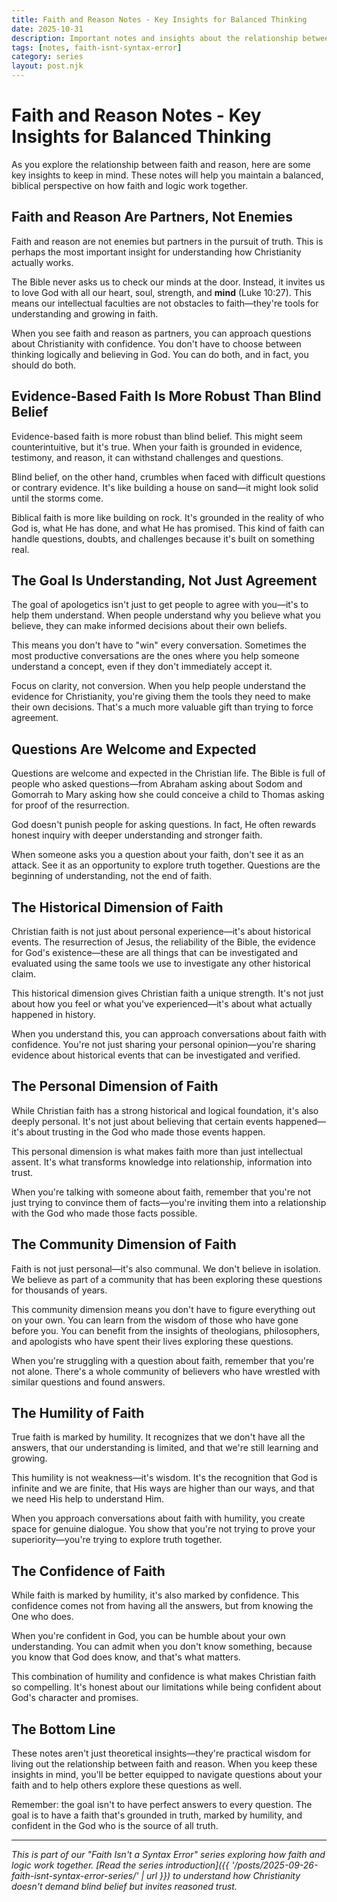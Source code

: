 ```yaml
---
title: Faith and Reason Notes - Key Insights for Balanced Thinking
date: 2025-10-31
description: Important notes and insights about the relationship between faith and reason - from evidence-based belief to the partnership of logic and trust.
tags: [notes, faith-isnt-syntax-error]
category: series
layout: post.njk
---
```


# Faith and Reason Notes - Key Insights for Balanced Thinking

As you explore the relationship between faith and reason, here are some key insights to keep in mind. These notes will help you maintain a balanced, biblical perspective on how faith and logic work together.

## Faith and Reason Are Partners, Not Enemies

Faith and reason are not enemies but partners in the pursuit of truth. This is perhaps the most important insight for understanding how Christianity actually works.

The Bible never asks us to check our minds at the door. Instead, it invites us to love God with all our heart, soul, strength, and **mind** (Luke 10:27). This means our intellectual faculties are not obstacles to faith—they're tools for understanding and growing in faith.

When you see faith and reason as partners, you can approach questions about Christianity with confidence. You don't have to choose between thinking logically and believing in God. You can do both, and in fact, you should do both.

## Evidence-Based Faith Is More Robust Than Blind Belief

Evidence-based faith is more robust than blind belief. This might seem counterintuitive, but it's true. When your faith is grounded in evidence, testimony, and reason, it can withstand challenges and questions.

Blind belief, on the other hand, crumbles when faced with difficult questions or contrary evidence. It's like building a house on sand—it might look solid until the storms come.

Biblical faith is more like building on rock. It's grounded in the reality of who God is, what He has done, and what He has promised. This kind of faith can handle questions, doubts, and challenges because it's built on something real.

## The Goal Is Understanding, Not Just Agreement

The goal of apologetics isn't just to get people to agree with you—it's to help them understand. When people understand why you believe what you believe, they can make informed decisions about their own beliefs.

This means you don't have to "win" every conversation. Sometimes the most productive conversations are the ones where you help someone understand a concept, even if they don't immediately accept it.

Focus on clarity, not conversion. When you help people understand the evidence for Christianity, you're giving them the tools they need to make their own decisions. That's a much more valuable gift than trying to force agreement.

## Questions Are Welcome and Expected

Questions are welcome and expected in the Christian life. The Bible is full of people who asked questions—from Abraham asking about Sodom and Gomorrah to Mary asking how she could conceive a child to Thomas asking for proof of the resurrection.

God doesn't punish people for asking questions. In fact, He often rewards honest inquiry with deeper understanding and stronger faith.

When someone asks you a question about your faith, don't see it as an attack. See it as an opportunity to explore truth together. Questions are the beginning of understanding, not the end of faith.

## The Historical Dimension of Faith

Christian faith is not just about personal experience—it's about historical events. The resurrection of Jesus, the reliability of the Bible, the evidence for God's existence—these are all things that can be investigated and evaluated using the same tools we use to investigate any other historical claim.

This historical dimension gives Christian faith a unique strength. It's not just about how you feel or what you've experienced—it's about what actually happened in history.

When you understand this, you can approach conversations about faith with confidence. You're not just sharing your personal opinion—you're sharing evidence about historical events that can be investigated and verified.

## The Personal Dimension of Faith

While Christian faith has a strong historical and logical foundation, it's also deeply personal. It's not just about believing that certain events happened—it's about trusting in the God who made those events happen.

This personal dimension is what makes faith more than just intellectual assent. It's what transforms knowledge into relationship, information into trust.

When you're talking with someone about faith, remember that you're not just trying to convince them of facts—you're inviting them into a relationship with the God who made those facts possible.

## The Community Dimension of Faith

Faith is not just personal—it's also communal. We don't believe in isolation. We believe as part of a community that has been exploring these questions for thousands of years.

This community dimension means you don't have to figure everything out on your own. You can learn from the wisdom of those who have gone before you. You can benefit from the insights of theologians, philosophers, and apologists who have spent their lives exploring these questions.

When you're struggling with a question about faith, remember that you're not alone. There's a whole community of believers who have wrestled with similar questions and found answers.

## The Humility of Faith

True faith is marked by humility. It recognizes that we don't have all the answers, that our understanding is limited, and that we're still learning and growing.

This humility is not weakness—it's wisdom. It's the recognition that God is infinite and we are finite, that His ways are higher than our ways, and that we need His help to understand Him.

When you approach conversations about faith with humility, you create space for genuine dialogue. You show that you're not trying to prove your superiority—you're trying to explore truth together.

## The Confidence of Faith

While faith is marked by humility, it's also marked by confidence. This confidence comes not from having all the answers, but from knowing the One who does.

When you're confident in God, you can be humble about your own understanding. You can admit when you don't know something, because you know that God does know, and that's what matters.

This combination of humility and confidence is what makes Christian faith so compelling. It's honest about our limitations while being confident about God's character and promises.

## The Bottom Line

These notes aren't just theoretical insights—they're practical wisdom for living out the relationship between faith and reason. When you keep these insights in mind, you'll be better equipped to navigate questions about your faith and to help others explore these questions as well.

Remember: the goal isn't to have perfect answers to every question. The goal is to have a faith that's grounded in truth, marked by humility, and confident in the God who is the source of all truth.

---

*This is part of our "Faith Isn't a Syntax Error" series exploring how faith and logic work together. [Read the series introduction]({{ '/posts/2025-09-26-faith-isnt-syntax-error-series/' | url }}) to understand how Christianity doesn't demand blind belief but invites reasoned trust.*
